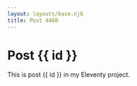 ```yaml
---
layout: layouts/base.njk
title: Post 4460
---
```


# Post {{ id }}

This is post {{ id }} in my Eleventy project.
